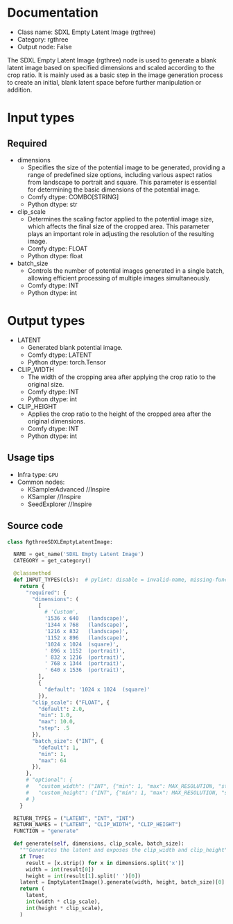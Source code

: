 
# Documentation
- Class name: SDXL Empty Latent Image (rgthree)
- Category: rgthree
- Output node: False

The SDXL Empty Latent Image (rgthree) node is used to generate a blank latent image based on specified dimensions and scaled according to the crop ratio. It is mainly used as a basic step in the image generation process to create an initial, blank latent space before further manipulation or addition.

# Input types
## Required
- dimensions
    - Specifies the size of the potential image to be generated, providing a range of predefined size options, including various aspect ratios from landscape to portrait and square. This parameter is essential for determining the basic dimensions of the potential image.
    - Comfy dtype: COMBO[STRING]
    - Python dtype: str
- clip_scale
    - Determines the scaling factor applied to the potential image size, which affects the final size of the cropped area. This parameter plays an important role in adjusting the resolution of the resulting image.
    - Comfy dtype: FLOAT
    - Python dtype: float
- batch_size
    - Controls the number of potential images generated in a single batch, allowing efficient processing of multiple images simultaneously.
    - Comfy dtype: INT
    - Python dtype: int

# Output types
- LATENT
    - Generated blank potential image.
    - Comfy dtype: LATENT
    - Python dtype: torch.Tensor
- CLIP_WIDTH
    - The width of the cropping area after applying the crop ratio to the original size.
    - Comfy dtype: INT
    - Python dtype: int
- CLIP_HEIGHT
    - Applies the crop ratio to the height of the cropped area after the original dimensions.
    - Comfy dtype: INT
    - Python dtype: int


## Usage tips
- Infra type: `GPU`
- Common nodes:
    - KSamplerAdvanced //Inspire
    - KSampler //Inspire
    - SeedExplorer //Inspire



## Source code
```python
class RgthreeSDXLEmptyLatentImage:

  NAME = get_name('SDXL Empty Latent Image')
  CATEGORY = get_category()

  @classmethod
  def INPUT_TYPES(cls):  # pylint: disable = invalid-name, missing-function-docstring
    return {
      "required": {
        "dimensions": (
          [
            # 'Custom',
            '1536 x 640   (landscape)',
            '1344 x 768   (landscape)',
            '1216 x 832   (landscape)',
            '1152 x 896   (landscape)',
            '1024 x 1024  (square)',
            ' 896 x 1152  (portrait)',
            ' 832 x 1216  (portrait)',
            ' 768 x 1344  (portrait)',
            ' 640 x 1536  (portrait)',
          ],
          {
            "default": '1024 x 1024  (square)'
          }),
        "clip_scale": ("FLOAT", {
          "default": 2.0,
          "min": 1.0,
          "max": 10.0,
          "step": .5
        }),
        "batch_size": ("INT", {
          "default": 1,
          "min": 1,
          "max": 64
        }),
      },
      # "optional": {
      #   "custom_width": ("INT", {"min": 1, "max": MAX_RESOLUTION, "step": 64}),
      #   "custom_height": ("INT", {"min": 1, "max": MAX_RESOLUTION, "step": 64}),
      # }
    }

  RETURN_TYPES = ("LATENT", "INT", "INT")
  RETURN_NAMES = ("LATENT", "CLIP_WIDTH", "CLIP_HEIGHT")
  FUNCTION = "generate"

  def generate(self, dimensions, clip_scale, batch_size):
    """Generates the latent and exposes the clip_width and clip_height"""
    if True:
      result = [x.strip() for x in dimensions.split('x')]
      width = int(result[0])
      height = int(result[1].split(' ')[0])
    latent = EmptyLatentImage().generate(width, height, batch_size)[0]
    return (
      latent,
      int(width * clip_scale),
      int(height * clip_scale),
    )

```
